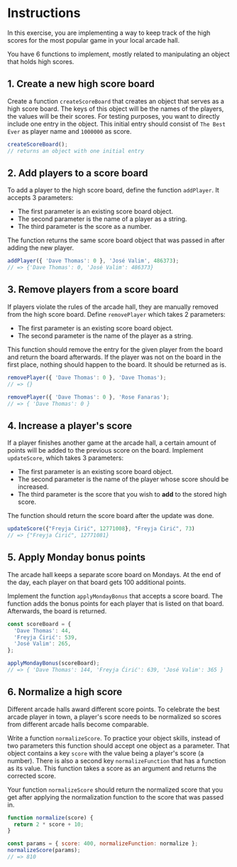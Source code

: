 # Instructions

In this exercise, you are implementing a way to keep track of the high scores for the most popular game in your local arcade hall.

You have 6 functions to implement, mostly related to manipulating an object that holds high scores.

## 1. Create a new high score board

Create a function `createScoreBoard` that creates an object that serves as a high score board.
The keys of this object will be the names of the players, the values will be their scores.
For testing purposes, you want to directly include one entry in the object.
This initial entry should consist of `The Best Ever` as player name and `1000000` as score.

```javascript
createScoreBoard();
// returns an object with one initial entry
```

## 2. Add players to a score board

To add a player to the high score board, define the function `addPlayer`.
It accepts 3 parameters:

- The first parameter is an existing score board object.
- The second parameter is the name of a player as a string.
- The third parameter is the score as a number.

The function returns the same score board object that was passed in after adding the new player.

```javascript
addPlayer({ 'Dave Thomas': 0 }, 'José Valim', 486373);
// => {'Dave Thomas': 0, 'José Valim': 486373}
```

## 3. Remove players from a score board

If players violate the rules of the arcade hall, they are manually removed from the high score board.
Define `removePlayer` which takes 2 parameters:

- The first parameter is an existing score board object.
- The second parameter is the name of the player as a string.

This function should remove the entry for the given player from the board and return the board afterwards.
If the player was not on the board in the first place, nothing should happen to the board.
It should be returned as is.

```javascript
removePlayer({ 'Dave Thomas': 0 }, 'Dave Thomas');
// => {}

removePlayer({ 'Dave Thomas': 0 }, 'Rose Fanaras');
// => { 'Dave Thomas': 0 }
```

## 4. Increase a player's score

If a player finishes another game at the arcade hall, a certain amount of points will be added to the previous score on the board.
Implement `updateScore`, which takes 3 parameters:

- The first parameter is an existing score board object.
- The second parameter is the name of the player whose score should be increased.
- The third parameter is the score that you wish to **add** to the stored high score.

The function should return the score board after the update was done.

```javascript
updateScore({"Freyja Ćirić", 12771008}, "Freyja Ćirić", 73)
// => {"Freyja Ćirić", 12771081}
```

## 5. Apply Monday bonus points

The arcade hall keeps a separate score board on Mondays.
At the end of the day, each player on that board gets 100 additional points.

Implement the function `applyMondayBonus` that accepts a score board.
The function adds the bonus points for each player that is listed on that board.
Afterwards, the board is returned.

```javascript
const scoreBoard = {
  'Dave Thomas': 44,
  'Freyja Ćirić': 539,
  'José Valim': 265,
};

applyMondayBonus(scoreBoard);
// => { 'Dave Thomas': 144, 'Freyja Ćirić': 639, 'José Valim': 365 }
```

## 6. Normalize a high score

Different arcade halls award different score points.
To celebrate the best arcade player in town, a player's score needs to be normalized so scores from different arcade halls become comparable.

Write a function `normalizeScore`.
To practice your object skills, instead of two parameters this function should accept one object as a parameter.
That object contains a key `score` with the value being a player's score (a number).
There is also a second key `normalizeFunction` that has a function as its value.
This function takes a score as an argument and returns the corrected score.

Your function `normalizeScore` should return the normalized score that you get after applying the normalization function to the score that was passed in.

```javascript
function normalize(score) {
  return 2 * score + 10;
}

const params = { score: 400, normalizeFunction: normalize };
normalizeScore(params);
// => 810
```